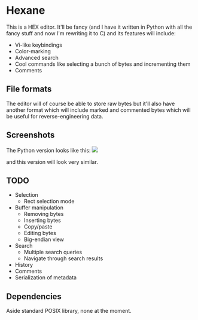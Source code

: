# Hexane

This is a HEX editor. It'll be fancy (and I have it written in Python with
all the fancy stuff and now I'm rewriting it to C) and its features will include:

* Vi-like keybindings
* Color-marking
* Advanced search
* Cool commands like selecting a bunch of bytes and incrementing them
* Comments

## File formats

The editor will of course be able to store raw bytes but it'll also have another
format which will include marked and commented bytes which will be useful
for reverse-engineering data.

## Screenshots

The Python version looks like this:
![](https://i.imgur.com/QL31HYl.png)

and this version will look very similar.

## TODO

* Selection
  * Rect selection mode
* Buffer manipulation
  * Removing bytes
  * Inserting bytes
  * Copy/paste
  * Editing bytes
  * Big-endian view
* Search
  * Multiple search queries
  * Navigate through search results
* History
* Comments
* Serialization of metadata

## Dependencies

Aside standard POSIX library, none at the moment.
